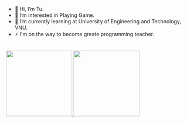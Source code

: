- 👋 Hi, I’m Tu.
- 👀 I’m interested in Playing Game.
- 🌱 I’m currently learning at University of Engineering and Technology, VNU.
- ⚡ I'm on the way to become greate programming teacher.

<br/>

<a href="https://github.com/lazyrena">
  <img height="180em" src="https://github-readme-stats.vercel.app/api?username=lazyrena&show_icons=true" />
  <img height="180em" src="https://github-readme-stats.vercel.app/api/top-langs/?username=lazyrena&layout=compact" />
</a>

<!---
lazyrena/lazyrena is a ✨ special ✨ repository because its `README.md` (this file) appears on your GitHub profile.
You can click the Preview link to take a look at your changes.
--->
